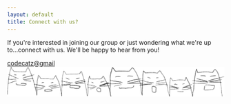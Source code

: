 ```yaml
---
layout: default
title: Connect with us?
---
```


<div class="container-fluid cover-connect">
	<div class="row">
		<div class="col-md-4">
			<div class="page-dscr">
				<p>If you're interested in joining our group or just wondering what we're up to...connect with us. We'll be happy to hear from you!
				</p>
    				<div class="button">
     					<a class="tabs-link" href="mailto:codecatz@gmail.com?subject=Connecting">codecatz@gmail</a>
					</div>
			</div>
		</div>
		<div class="col-md-8">
			<img class="illu-connect" src="/assets/images/illustrations/catz_front_fill.png" >
		</div>
	</div>
</div>